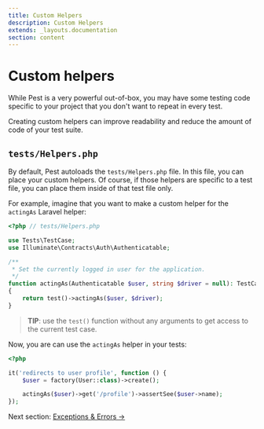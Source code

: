 ```yaml
---
title: Custom Helpers
description: Custom Helpers
extends: _layouts.documentation
section: content
---
```


# Custom helpers

While Pest is a very powerful out-of-box, you may have some testing code specific to your
project that you don't want to repeat in every test.

Creating custom helpers can improve readability and reduce the amount of code of your test suite.

## `tests/Helpers.php`

By default, Pest autoloads the `tests/Helpers.php` file. In this file,
you can place your custom helpers. Of course, if those helpers are specific
to a test file, you can place them inside of that test file only.

For example, imagine that you want to make a custom helper for the `actingAs`
Laravel helper:
```php
<?php // tests/Helpers.php

use Tests\TestCase;
use Illuminate\Contracts\Auth\Authenticatable;

/**
 * Set the currently logged in user for the application.
 */
function actingAs(Authenticatable $user, string $driver = null): TestCase
{
    return test()->actingAs($user, $driver);
}
```

> **TIP**: use the `test()` function without any arguments to get
access to the current test case.

Now, you are can use the `actingAs` helper in your tests:
```php
<?php

it('redirects to user profile', function () {
    $user = factory(User::class)->create();

    actingAs($user)->get('/profile')->assertSee($user->name);
});
```

Next section: [Exceptions & Errors →](/docs/exceptions-and-errors)

